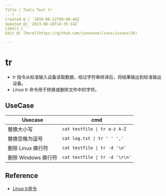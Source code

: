 ```yaml
---
Title | Tools Text tr
-- | --
Created @ | `2019-08-22T09:40:46Z`
Updated @| `2023-08-16T14:35:14Z`
Labels | ``
Edit @| [here](https://github.com/junxnone/linux/issues/26)

---
```

# tr 
- tr 指令从标准输入设备读取数据，经过字符串转译后，将结果输出到标准输出设备。
- Linux tr 命令用于转换或删除文件中的字符。


## UseCase

Usecase | cmd
-- | --
替换大小写 | `cat testfile \| tr a-z A-Z`
替换空格为逗号 | `cat log.txt \| tr ' ' ','`
删除 Linux 换行符 | `cat testfile \| tr -d '\n'`
删除 Windows 换行符 | `cat testfile \| tr -d '\r\n'`

## Reference
- [Linux tr命令](https://www.runoob.com/linux/linux-comm-tr.html)

